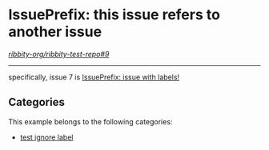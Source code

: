 
# IssuePrefix: this issue refers to another issue

*[ribbity-org/ribbity-test-repo#9](https://github.com/ribbity-org/ribbity-test-repo/issues/9)*

---

specifically, issue 7 is [IssuePrefix: issue with labels!](7-issue-with-labels.md)


## Categories

This example belongs to the following categories:

 * [test ignore label](l-ignore-this-label.md)


